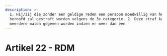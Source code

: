 ```yaml
---
description: >-
  1. Hij/zij die zonder een geldige reden een persoon moedwillig van het leven
  beroofd zal gestraft worden volgens de 3e categorie. 2. Deze straf kan
  meerdere malen gegeven worden indien er meer dan één
---
```


# Artikel 22 - RDM

